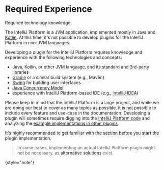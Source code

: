 # Required Experience

<!-- Copyright 2000-2022 JetBrains s.r.o. and contributors. Use of this source code is governed by the Apache 2.0 license. -->

<link-summary>Required technology knowledge.</link-summary>

The IntelliJ Platform is a JVM application, implemented mostly in Java and [Kotlin](https://kotlinlang.org).
At this time, it's not possible to develop plugins for the IntelliJ Platform in non-JVM languages.

Developing a plugin for the IntelliJ Platform requires knowledge and experience with the following technologies and concepts:

- Java, Kotlin, or other JVM language, and its standard and 3rd-party libraries
- [Gradle](https://gradle.org/) or a similar build system (e.g., Maven)
- [Swing](https://en.wikipedia.org/wiki/Swing_(Java)) for building user interfaces
- [Java Concurrency Model](https://docs.oracle.com/javase/tutorial/essential/concurrency/index.html)
- experience with IntelliJ Platform-based IDE (e.g., [IntelliJ IDEA](https://www.jetbrains.com/idea/))

Please keep in mind that the IntelliJ Platform is a large project, and while we are doing our best to cover as many topics as possible, it is not possible to include every feature and use-case in the documentation.
Developing a plugin will sometimes require digging into the [IntelliJ Platform code](https://github.com/JetBrains/intellij-community) and analyzing the [example implementations in other plugins](https://jb.gg/ipe).

It's highly recommended to get familiar with the [](explore_api.md) section before you start the plugin implementation.

> In some cases, implementing an actual IntelliJ Platform plugin might not be necessary, as [alternative solutions](plugin_alternatives.md) exist.
>
{style="note"}
